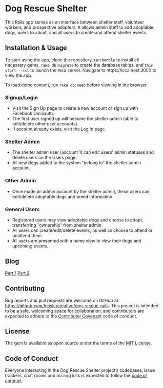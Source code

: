 # Dog Rescue Shelter

This Rails app serves as an interface between shelter staff, volunteer workers, and prospective adopters. It allows admin staff to add adoptable dogs, users to adopt, and all users to create and attend shelter events.

## Installation & Usage

To start using the app, clone the repository, run `bundle` to install all necessary gems, `rake db:migrate` to create the database tables, and `thin start --ssl` to launch the web server. Navigate to https://localhost:3000 to view the app.

To load demo content, run `rake db:seed` before viewing in the browser.

### Signup/Login
- Visit the Sign Up page to create a new account or sign up with Facebook Omniauth.
- The first user signed up will become the shelter admin (able to edit/delete other user accounts).
- If account already exists, visit the Log In page.

### Shelter Admin
- The shelter admin user (account 1) can edit users' admin statuses and delete users on the Users page.
- All new dogs added to the system "belong to" the shelter admin account.

### Other Admin
- Once made an admin account by the shelter admin, these users can edit/delete adoptable dogs and breed information.

### General Users
- Registered users may view adoptable dogs and choose to adopt, transferring "ownership" from shelter admin.
- All users can create/edit/delete events, as well as choose to attend or unattend them.
- All users are presented with a home view to view their dogs and upcoming events.

## Blog

[Part 1](https://heislercreative.github.io/dog_rescue_rails_mvc_project)
[Part 2](https://heislercreative.github.io/dog_rescue_app_adding_jquery_to_the_front_end)

## Contributing

Bug reports and pull requests are welcome on GitHub at https://github.com/heislercreative/dog-rescue-rails. This project is intended to be a safe, welcoming space for collaboration, and contributors are expected to adhere to the [Contributor Covenant](http://contributor-covenant.org) code of conduct.

## License

The gem is available as open source under the terms of the [MIT License](https://opensource.org/licenses/MIT).

## Code of Conduct

Everyone interacting in the Dog Rescue Shelter project’s codebases, issue trackers, chat rooms and mailing lists is expected to follow the [code of conduct](https://github.com/heislercreative/dog-rescue-rails/blob/master/CODE_OF_CONDUCT.md).
